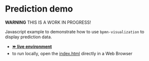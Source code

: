 # Prediction demo

**WARNING** THIS IS A WORK IN PROGRESS!

Javascript example to demonstrate how to use `bpmn-visualization` to display prediction data.
- [__⏩ live environment__](https://cdn.statically.io/gh/process-analytics/bpmn-visualization-examples/master/demo/prediction/index.html)
- to run locally, open the [index.html](index.html) directly in a Web Browser
